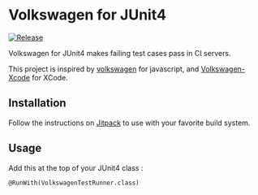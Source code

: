 Volkswagen for JUnit4
================

[![Release](https://img.shields.io/github/release/bishiboosh/junit-volkswagen.svg?label=maven)](https://jitpack.io/#bishiboosh/junit-volkswagen)

Volkswagen for JUnit4 makes failing test cases pass in CI servers.

This project is inspired by [volkswagen](https://github.com/auchenberg/volkswagen) for javascript, and [Volkswagen-Xcode](https://github.com/cezheng/Volkswagen-Xcode) for XCode.

Installation
------------

Follow the instructions on [Jitpack](https://jitpack.io/#bishiboosh/junit-volkswagen) to use with your favorite build system.

Usage
-----

Add this at the top of your JUnit4 class :

    @RunWith(VolkswagenTestRunner.class)
